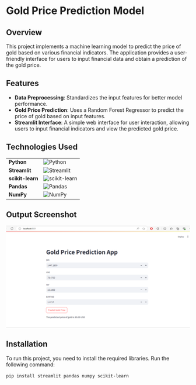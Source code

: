 # Gold Price Prediction Model

## Overview

This project implements a machine learning model to predict the price of gold based on various financial indicators. The application provides a user-friendly interface for users to input financial data and obtain a prediction of the gold price.

## Features

- **Data Preprocessing**: Standardizes the input features for better model performance.
- **Gold Price Prediction**: Uses a Random Forest Regressor to predict the price of gold based on input features.
- **Streamlit Interface**: A simple web interface for user interaction, allowing users to input financial indicators and view the predicted gold price.

## Technologies Used

|                 |       |
|-----------------|-------|
| **Python**      | ![Python](https://img.shields.io/badge/Python-306998?style=for-the-badge&logo=python&logoColor=white&color=306998) |
| **Streamlit**   | ![Streamlit](https://img.shields.io/badge/Streamlit-FF4B4F?style=for-the-badge&logo=streamlit&logoColor=white&color=FF4B4F) |
| **scikit-learn**| ![scikit-learn](https://img.shields.io/badge/scikit--learn-F7931E?style=for-the-badge&logo=scikit-learn&logoColor=white&color=F7931E) |
| **Pandas**      | ![Pandas](https://img.shields.io/badge/Pandas-150458?style=for-the-badge&logo=pandas&logoColor=white&color=150458) |
| **NumPy**       | ![NumPy](https://img.shields.io/badge/NumPy-013243?style=for-the-badge&logo=numpy&logoColor=white&color=013243) |

## Output Screenshot
<img src="output.png" alt="Screenshot of the application output">

## Installation

To run this project, you need to install the required libraries. Run the following command:

```bash
pip install streamlit pandas numpy scikit-learn
